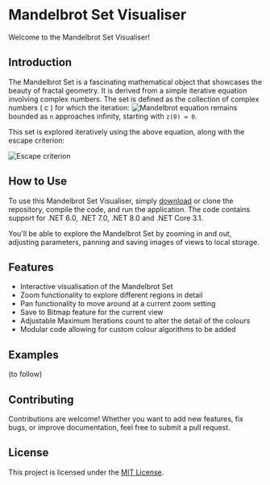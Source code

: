 # Mandelbrot Set Visualiser

Welcome to the Mandelbrot Set Visualiser! 

## Introduction

The Mandelbrot Set is a fascinating mathematical object that showcases the beauty of fractal geometry. It is derived from a simple iterative equation involving complex numbers. The set is defined as the collection of complex numbers \( c \) for which the iteration:
![Mandelbrot equation](https://latex.codecogs.com/png.image?\dpi{120}&space;\bg_white&space;z_{n&plus;1}&space;=&space;z_{n}^2&space;&plus;&space;c)
remains bounded as `n` approaches infinity, starting with `z(0) = 0`.

This set is explored iteratively using the above equation, along with the escape criterion:

![Escape criterion](https://latex.codecogs.com/png.image?\dpi{120}&space;\bg_white&space;|z_n|&space;\leq&space;2)

## How to Use

To use this Mandelbrot Set Visualiser, simply [download](link_to_download) or clone the repository, compile the code, and run the application. The code contains support for .NET 6.0, .NET 7.0, .NET 8.0 and .NET Core 3.1.

You'll be able to explore the Mandelbrot Set by zooming in and out, adjusting parameters, panning and saving images of views to local storage.

## Features

- Interactive visualisation of the Mandelbrot Set
- Zoom functionality to explore different regions in detail
- Pan functionality to move around at a current zoom setting
- Save to Bitmap feature for the current view
- Adjustable Maximum Iterations count to alter the detail of the colours
- Modular code allowing for custom colour algorithms to be added

## Examples

(to follow)

## Contributing

Contributions are welcome! Whether you want to add new features, fix bugs, or improve documentation, feel free to submit a pull request.

## License

This project is licensed under the [MIT License](LICENSE).